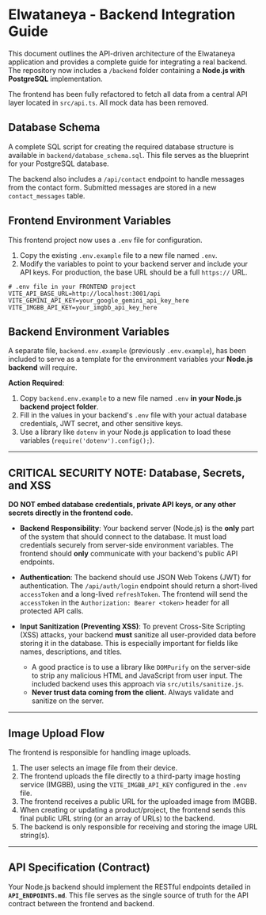# Elwataneya - Backend Integration Guide

This document outlines the API-driven architecture of the Elwataneya application and provides a complete guide for integrating a real backend. The repository now includes a `/backend` folder containing a **Node.js with PostgreSQL** implementation.

The frontend has been fully refactored to fetch all data from a central API layer located in `src/api.ts`. All mock data has been removed.

## Database Schema

A complete SQL script for creating the required database structure is available in `backend/database_schema.sql`. This file serves as the blueprint for your PostgreSQL database.

The backend also includes a `/api/contact` endpoint to handle messages from the contact form. Submitted messages are stored in a new `contact_messages` table.

## Frontend Environment Variables

This frontend project now uses a `.env` file for configuration.

1.  Copy the existing `.env.example` file to a new file named `.env`.
2.  Modify the variables to point to your backend server and include your API keys. For production, the base URL should be a full `https://` URL.

```
# .env file in your FRONTEND project
VITE_API_BASE_URL=http://localhost:3001/api
VITE_GEMINI_API_KEY=your_google_gemini_api_key_here
VITE_IMGBB_API_KEY=your_imgbb_api_key_here
```

## Backend Environment Variables

A separate file, `backend.env.example` (previously `.env.example`), has been included to serve as a template for the environment variables your **Node.js backend** will require.

**Action Required**:

1.  Copy `backend.env.example` to a new file named `.env` **in your Node.js backend project folder**.
2.  Fill in the values in your backend's `.env` file with your actual database credentials, JWT secret, and other sensitive keys.
3.  Use a library like `dotenv` in your Node.js application to load these variables (`require('dotenv').config();`).

---

## **CRITICAL SECURITY NOTE: Database, Secrets, and XSS**

**DO NOT embed database credentials, private API keys, or any other secrets directly in the frontend code.**

-   **Backend Responsibility**: Your backend server (Node.js) is the **only** part of the system that should connect to the database. It must load credentials securely from server-side environment variables. The frontend should **only** communicate with your backend's public API endpoints.

-   **Authentication**: The backend should use JSON Web Tokens (JWT) for authentication. The `/api/auth/login` endpoint should return a short-lived `accessToken` and a long-lived `refreshToken`. The frontend will send the `accessToken` in the `Authorization: Bearer <token>` header for all protected API calls.

-   **Input Sanitization (Preventing XSS)**: To prevent Cross-Site Scripting (XSS) attacks, your backend **must** sanitize all user-provided data before storing it in the database. This is especially important for fields like names, descriptions, and titles.
    -   A good practice is to use a library like `DOMPurify` on the server-side to strip any malicious HTML and JavaScript from user input. The included backend uses this approach via `src/utils/sanitize.js`.
    -   **Never trust data coming from the client.** Always validate and sanitize on the server.

---

## Image Upload Flow

The frontend is responsible for handling image uploads.
1.  The user selects an image file from their device.
2.  The frontend uploads the file directly to a third-party image hosting service (IMGBB), using the `VITE_IMGBB_API_KEY` configured in the `.env` file.
3.  The frontend receives a public URL for the uploaded image from IMGBB.
4.  When creating or updating a product/project, the frontend sends this final public URL string (or an array of URLs) to the backend.
5.  The backend is only responsible for receiving and storing the image URL string(s).

---

## API Specification (Contract)

Your Node.js backend should implement the RESTful endpoints detailed in **`API_ENDPOINTS.md`**. This file serves as the single source of truth for the API contract between the frontend and backend.
